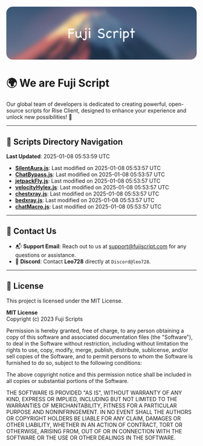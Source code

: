 ![Banner](.github/b.webp)

# 🌍 **We are Fuji Script**

Our global team of developers is dedicated to creating powerful, open-source scripts for Rise Client, designed to enhance your experience and unlock new possibilities! 🌟

---
<!-- SCRIPTS_NAVIGATION_START -->
## 📂 **Scripts Directory Navigation**

**Last Updated**: 2025-01-08 05:53:59 UTC

- **[SilentAura.js](scripts/SilentAura.js)**: Last modified on 2025-01-08 05:53:57 UTC
- **[ChatBypass.js](scripts/ChatBypass.js)**: Last modified on 2025-01-08 05:53:57 UTC
- **[jetpackFly.js](scripts/jetpackFly.js)**: Last modified on 2025-01-08 05:53:57 UTC
- **[velocityHylex.js](scripts/velocityHylex.js)**: Last modified on 2025-01-08 05:53:57 UTC
- **[chestxray.js](scripts/chestxray.js)**: Last modified on 2025-01-08 05:53:57 UTC
- **[bedxray.js](scripts/bedxray.js)**: Last modified on 2025-01-08 05:53:57 UTC
- **[chatMacro.js](scripts/chatMacro.js)**: Last modified on 2025-01-08 05:53:57 UTC

<!-- SCRIPTS_NAVIGATION_END -->

---

## 💬 **Contact Us**  
- 📬 **Support Email**: Reach out to us at [support@fujiscript.com](mailto:support@fujiscript.com) for any questions or assistance.  
- 💬 **Discord**: Contact **Leo728** directly at `Discord@leo728`.

---

## 📜 **License**

This project is licensed under the MIT License.  

**MIT License**  
Copyright (c) 2023 Fuji Scripts  

Permission is hereby granted, free of charge, to any person obtaining a copy of this software and associated documentation files (the "Software"), to deal in the Software without restriction, including without limitation the rights to use, copy, modify, merge, publish, distribute, sublicense, and/or sell copies of the Software, and to permit persons to whom the Software is furnished to do so, subject to the following conditions:  

The above copyright notice and this permission notice shall be included in all copies or substantial portions of the Software.  

THE SOFTWARE IS PROVIDED "AS IS", WITHOUT WARRANTY OF ANY KIND, EXPRESS OR IMPLIED, INCLUDING BUT NOT LIMITED TO THE WARRANTIES OF MERCHANTABILITY, FITNESS FOR A PARTICULAR PURPOSE AND NONINFRINGEMENT. IN NO EVENT SHALL THE AUTHORS OR COPYRIGHT HOLDERS BE LIABLE FOR ANY CLAIM, DAMAGES OR OTHER LIABILITY, WHETHER IN AN ACTION OF CONTRACT, TORT OR OTHERWISE, ARISING FROM, OUT OF OR IN CONNECTION WITH THE SOFTWARE OR THE USE OR OTHER DEALINGS IN THE SOFTWARE.  
